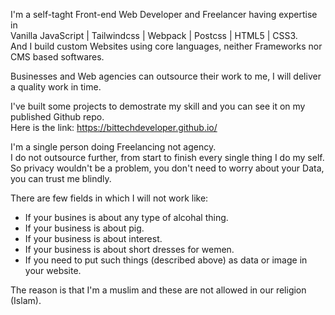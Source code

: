 I'm a self-taght Front-end Web Developer and Freelancer having expertise in   
Vanilla JavaScript | Tailwindcss | Webpack | Postcss | HTML5 | CSS3.   
And I build custom Websites using core languages, neither Frameworks nor CMS based softwares.   

Businesses and Web agencies can outsource their work to me, I will deliver a quality work in time.  

I've built some projects to demostrate my skill and you can see it on my published Github repo.   
Here is the link: https://bittechdeveloper.github.io/

I'm a single person doing Freelancing not agency.   
I do not outsource further, from start to finish every single thing I do my self.   
So privacy wouldn't be a problem, you don't need to worry about your Data, you can trust me blindly.   

There are few fields in which I will not work like:   
- If your busines is about any type of alcohal thing.
- If your business is about pig.
- If your business is about interest.
- If your business is about short dresses for wemen.
- If you need to put such things (described above) as data or image in your website.

The reason is that I'm a muslim and these are not allowed in our religion (Islam).

